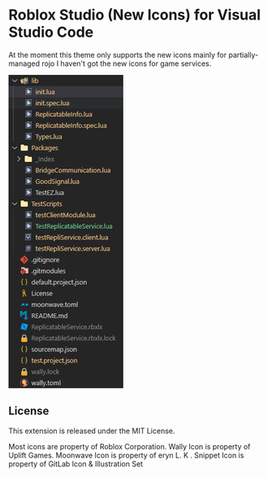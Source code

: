 # Roblox Studio (New Icons) for Visual Studio Code

At the moment this theme only supports the new icons mainly for partially-managed rojo I haven't got the new icons for game services.

![Screenshot](icons/example.png)

## License
This extension is released under the MIT License.

Most icons are property of Roblox Corporation.
Wally Icon is property of Uplift Games.
Moonwave Icon is property of eryn L. K .
Snippet Icon is property of GitLab Icon & Illustration Set